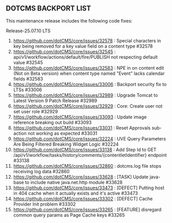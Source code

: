 ## DOTCMS BACKPORT LIST

This maintenance release includes the following code fixes:

Release-25.07.10 LTS

1. https://github.com/dotCMS/core/issues/32578 : Special characters in key being removed for a key value field on a content type #32578
2. https://github.com/dotCMS/core/issues/32545 : api/v1/workflow/actions/default/fire/PUBLISH not respecting default value #32545
3. https://github.com/dotCMS/core/issues/32583 : NPE in on content edit (Not on Beta version) when content type named "Event" lacks calendar fields #32583
4. https://github.com/dotCMS/core/issues/33006 : Backport security fix to LTSs #33006
5. https://github.com/dotCMS/core/issues/32989 : Upgrade Tomcat to Latest Version 9 Patch Release #32989
6. https://github.com/dotCMS/core/issues/32929 : Core: Create user not set user role #32929
7. https://github.com/dotCMS/core/issues/33093 : Update image reference breaking out build #33093
8. https://github.com/dotCMS/core/issues/33031 : Reset Approvals sub-action not working as expected #33031
9. https://github.com/dotCMS/core/issues/32224 : UVE Query Parameters Are Being Filtered Breaking Widget Logic #32224
10. https://github.com/dotCMS/core/issues/33138 : Add Step Id to GET /api/v1/workflow/tasks/history/comments/{contentletIdentifier} endpoint #33138
11. https://github.com/dotCMS/core/issues/32860 : dotcms.log file stops receiving log data #32860
12. https://github.com/dotCMS/core/issues/33628 : [TASK] Update java-base to include native java.net.http module #33628
13. https://github.com/dotCMS/core/issues/33473 : [DEFECT] Putting host in 404 cache when it actually exists and it's active #33473
14. https://github.com/dotCMS/core/issues/33302 : [DEFECT] Cache Provider Init problem #33302
15. https://github.com/dotCMS/core/issues/33265 : [FEATURE] disregard common query params as Page Cache keys #33265